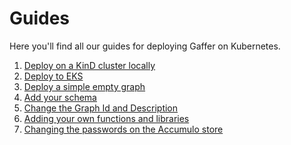 Guides
========
Here you'll find all our guides for deploying Gaffer on Kubernetes.

1. [Deploy on a KinD cluster locally](./kind-deployment.md)
2. [Deploy to EKS](./aws-eks-deployment.md)
3. [Deploy a simple empty graph](./deploy-empty-graph.md)
4. [Add your schema](./schema.md)
5. [Change the Graph Id and Description](./change-graph-metadata.md)
6. [Adding your own functions and libraries](./add-libraries.md)
7. [Changing the passwords on the Accumulo store](./changing-accumulo-passwords.md)